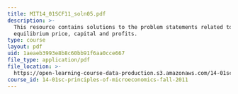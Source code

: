 ```yaml
---
title: MIT14_01SCF11_soln05.pdf
description: >-
  This resource contains solutions to the problem statements related to
  equilibrium price, capital and profits.
type: course
layout: pdf
uid: 1aeaeb3993e8b8c60bb91f6aa0cce667
file_type: application/pdf
file_location: >-
  https://open-learning-course-data-production.s3.amazonaws.com/14-01sc-principles-of-microeconomics-fall-2011/1aeaeb3993e8b8c60bb91f6aa0cce667_MIT14_01SCF11_soln05.pdf
course_id: 14-01sc-principles-of-microeconomics-fall-2011
---
```

